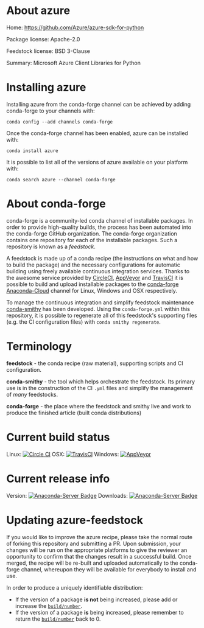 About azure
===========

Home: https://github.com/Azure/azure-sdk-for-python

Package license: Apache-2.0

Feedstock license: BSD 3-Clause

Summary: Microsoft Azure Client Libraries for Python



Installing azure
================

Installing azure from the conda-forge channel can be achieved by adding conda-forge to your channels with:

```
conda config --add channels conda-forge
```

Once the conda-forge channel has been enabled, azure can be installed with:

```
conda install azure
```

It is possible to list all of the versions of azure available on your platform with:

```
conda search azure --channel conda-forge
```


About conda-forge
=================

conda-forge is a community-led conda channel of installable packages.
In order to provide high-quality builds, the process has been automated into the
conda-forge GitHub organization. The conda-forge organization contains one repository 
for each of the installable packages. Such a repository is known as a *feedstock*.

A feedstock is made up of a conda recipe (the instructions on what and how to build
the package) and the necessary configurations for automatic building using freely
available continuous integration services. Thanks to the awesome service provided by
[CircleCI](https://circleci.com/), [AppVeyor](http://www.appveyor.com/)
and [TravisCI](https://travis-ci.org/) it is possible to build and upload installable
packages to the [conda-forge](https://anaconda.org/conda-forge)
[Anaconda-Cloud](http://docs.anaconda.org/) channel for Linux, Windows and OSX respectively.

To manage the continuous integration and simplify feedstock maintenance
[conda-smithy](http://github.com/conda-forge/conda-smithy) has been developed.
Using the ``conda-forge.yml`` within this repository, it is possible to regenerate all of
this feedstock's supporting files (e.g. the CI configuration files) with ``conda smithy regenerate``.


Terminology
===========

**feedstock** - the conda recipe (raw material), supporting scripts and CI configuration.

**conda-smithy** - the tool which helps orchestrate the feedstock.
                   Its primary use is in the construction of the CI ``.yml`` files
                   and simplify the management of *many* feedstocks.

**conda-forge** - the place where the feedstock and smithy live and work to
                  produce the finished article (built conda distributions)

Current build status
====================

Linux: [![Circle CI](https://circleci.com/gh/conda-forge/azure-feedstock.svg?style=svg)](https://circleci.com/gh/conda-forge/azure-feedstock)
OSX: [![TravisCI](https://travis-ci.org/conda-forge/azure-feedstock.svg?branch=master)](https://travis-ci.org/conda-forge/azure-feedstock) 
Windows: [![AppVeyor](https://ci.appveyor.com/api/projects/status/github/conda-forge/azure-feedstock?svg=True)](https://ci.appveyor.com/project/conda-forge/azure-feedstock/branch/master)

Current release info
====================
Version: [![Anaconda-Server Badge](https://anaconda.org/conda-forge/azure/badges/version.svg)](https://anaconda.org/conda-forge/azure)
Downloads: [![Anaconda-Server Badge](https://anaconda.org/conda-forge/azure/badges/downloads.svg)](https://anaconda.org/conda-forge/azure)


Updating azure-feedstock
========================

If you would like to improve the azure recipe, please take the normal
route of forking this repository and submitting a PR. Upon submission, your changes will
be run on the appropriate platforms to give the reviewer an opportunity to confirm that the
changes result in a successful build. Once merged, the recipe will be re-built and uploaded
automatically to the conda-forge channel, whereupon they will be available for everybody to
install and use.

In order to produce a uniquely identifiable distribution:
 * If the version of a package **is not** being increased, please add or increase
   the [``build/number``](http://conda.pydata.org/docs/building/meta-yaml.html#build-number-and-string). 
 * If the version of a package **is** being increased, please remember to return
   the [``build/number``](http://conda.pydata.org/docs/building/meta-yaml.html#build-number-and-string)
   back to 0.
